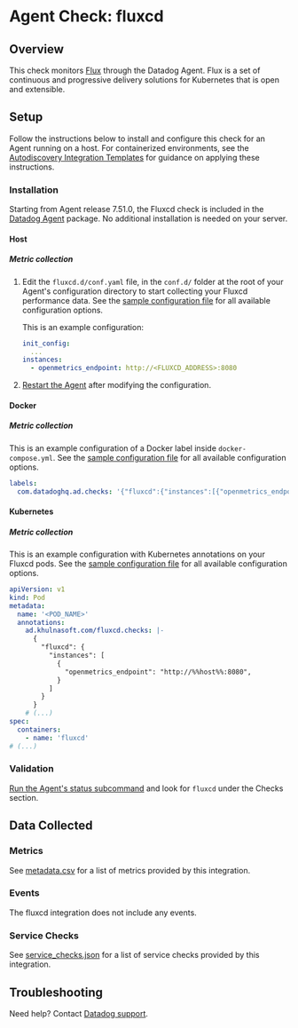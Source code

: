 # Agent Check: fluxcd

## Overview

This check monitors [Flux][1] through the Datadog Agent. Flux is a set of continuous and progressive delivery solutions for Kubernetes that is open and extensible.

## Setup

Follow the instructions below to install and configure this check for an Agent running on a host. For containerized environments, see the [Autodiscovery Integration Templates][3] for guidance on applying these instructions.

### Installation

Starting from Agent release 7.51.0, the Fluxcd check is included in the [Datadog Agent][2] package. No additional installation is needed on your server.


<!-- xxx tabs xxx -->
<!-- xxx tab "Host" xxx -->

#### Host

##### Metric collection

1. Edit the `fluxcd.d/conf.yaml` file, in the `conf.d/` folder at the root of your Agent's configuration directory to start collecting your Fluxcd performance data. See the [sample configuration file][4] for all available configuration options.

    This is an example configuration:

    ```yaml
    init_config:
      ...
    instances:
      - openmetrics_endpoint: http://<FLUXCD_ADDRESS>:8080
    ```

2. [Restart the Agent][5] after modifying the configuration.

<!-- xxz tab xxx -->
<!-- xxx tab "Docker" xxx -->

#### Docker

##### Metric collection

This is an example configuration of a Docker label inside `docker-compose.yml`. See the [sample configuration file][4] for all available configuration options.

```yaml
labels:
  com.datadoghq.ad.checks: '{"fluxcd":{"instances":[{"openmetrics_endpoint":"http://%%host%%:8080"}]}}'
```

<!-- xxz tab xxx -->
<!-- xxx tab "Kubernetes" xxx -->

#### Kubernetes

##### Metric collection

This is an example configuration with Kubernetes annotations on your Fluxcd pods. See the [sample configuration file][4] for all available configuration options.

```yaml
apiVersion: v1
kind: Pod
metadata:
  name: '<POD_NAME>'
  annotations:
    ad.khulnasoft.com/fluxcd.checks: |-
      {
        "fluxcd": {
          "instances": [
            {
              "openmetrics_endpoint": "http://%%host%%:8080",
            }
          ]
        }
      }
    # (...)
spec:
  containers:
    - name: 'fluxcd'
# (...)
```

<!-- xxz tab xxx -->
<!-- xxz tabs xxx -->

### Validation

[Run the Agent's status subcommand][6] and look for `fluxcd` under the Checks section.

## Data Collected

### Metrics

See [metadata.csv][7] for a list of metrics provided by this integration.

### Events

The fluxcd integration does not include any events.

### Service Checks

See [service_checks.json][8] for a list of service checks provided by this integration.

## Troubleshooting

Need help? Contact [Datadog support][9].


[1]: https://fluxcd.io/
[2]: https://app.khulnasoft.com/account/settings/agent/latest
[3]: https://docs.khulnasoft.com/agent/kubernetes/integrations/
[4]: https://github.com/KhulnaSoft/integrations-core/blob/master/fluxcd/khulnasoft_checks/fluxcd/data/conf.yaml.example
[5]: https://docs.khulnasoft.com/agent/guide/agent-commands/#start-stop-and-restart-the-agent
[6]: https://docs.khulnasoft.com/agent/guide/agent-commands/#agent-status-and-information
[7]: https://github.com/KhulnaSoft/integrations-core/blob/master/fluxcd/metadata.csv
[8]: https://github.com/KhulnaSoft/integrations-core/blob/master/fluxcd/assets/service_checks.json
[9]: https://docs.khulnasoft.com/help/
